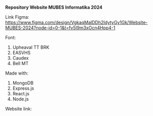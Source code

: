 **Repository Website MUBES Informatika 2024**

Link Figma: https://www.figma.com/design/VgkaqMaIDDh2IdytyGy1Gk/Website-MUBES-2024?node-id=0-1&t=fv5I9m3xOcn4Hpp4-1

Font:
1. Upheaval TT BRK
2. EASVHS
3. Caudex
4. Bell MT

Made with:
1. MongoDB
2. Express.js
3. React.js
4. Node.js

Website link: 